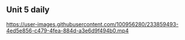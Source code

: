 ## Unit 5 daily


https://user-images.githubusercontent.com/100956280/233859493-4ed5e856-c479-4fea-884d-a3e6d9f494b0.mp4

